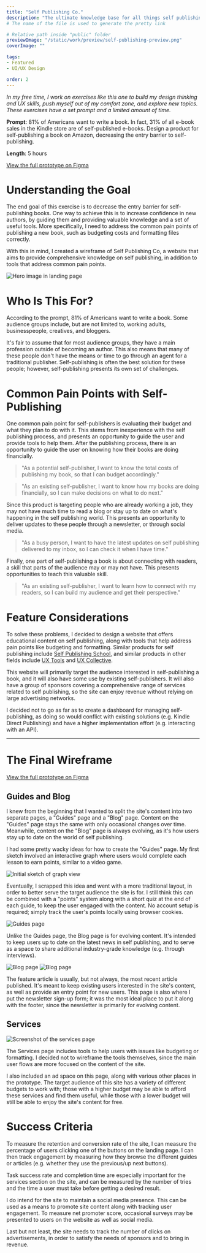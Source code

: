 ```yaml
---
title: "Self Publishing Co."
description: "The ultimate knowledge base for all things self publishing."
# The name of the file is used to generate the pretty link

# Relative path inside "public" folder
previewImage: "/static/work/preview/self-publishing-preview.png"
coverImage: ""

tags:
- Featured
- UI/UX Design

order: 2
---
```


*In my free time, I work on exercises like this one to build my design thinking and UX skills, push myself out of my comfort zone, and explore new topics. These exercises have a set prompt and a limited amount of time.*

**Prompt**: 81% of Americans want to write a book. In fact, 31% of all e-book sales in the Kindle store are of self-published e-books. Design a product for self-publishing a book on Amazon, decreasing the entry barrier to self-publishing.

**Length**: 5 hours

[View the full prototype on Figma](https://www.figma.com/proto/hXBdp2rYttv89aCxt665sf/Exercise%3A-Design-a-product-for-self-publishing-a-book-on-Amazon.?page-id=0%3A1&node-id=2%3A2&viewport=297%2C435%2C0.16&scaling=contain&starting-point-node-id=2%3A2)

# Understanding the Goal

The end goal of this exercise is to decrease the entry barrier for self-publishing books. One way to achieve this is to increase confidence in new authors, by guiding them and providing valuable knowledge and a set of useful tools. More specifically, I need to address the common pain points of publishing a new book, such as budgeting costs and formatting files correctly.

With this in mind, I created a wireframe of Self Publishing Co, a website that aims to provide comprehensive knowledge on self publishing, in addition to tools that address common pain points.

![Hero image in landing page](/static/work/self-publishing-co/landing-hero.png)

# Who Is This For?

According to the prompt, 81% of Americans want to write a book. Some audience groups include, but are not limited to, working adults, businesspeople, creatives, and bloggers.

It's fair to assume that for most audience groups, they have a main profession outside of becoming an author. This also means that many of these people don't have the means or time to go through an agent for a traditional publisher. Self-publishing is often the best solution for these people; however, self-publishing presents its own set of challenges.

# Common Pain Points with Self-Publishing

One common pain point for self-publishers is evaluating their budget and what they plan to do with it. This stems from inexperience with the self publishing process, and presents an opportunity to guide the user and provide tools to help them. After the publishing process, there is an opportunity to guide the user on knowing how their books are doing financially.

> "As a potential self-publisher, I want to know the total costs of publishing my book, so that I can budget accordingly."

> "As an existing self-publisher, I want to know how my books are doing financially, so I can make decisions on what to do next."

Since this product is targeting people who are already working a job, they may not have much time to read a blog or stay up to date on what's happening in the self publishing world. This presents an opportunity to deliver updates to these people through a newsletter, or through social media.

> "As a busy person, I want to have the latest updates on self publishing delivered to my inbox, so I can check it when I have time."

Finally, one part of self-publishing a book is about connecting with readers, a skill that parts of the audience may or may not have. This presents opportunities to teach this valuable skill.

> "As an existing self-publisher, I want to learn how to connect with my readers, so I can build my audience and get their perspective."

# Feature Considerations

To solve these problems, I decided to design a website that offers educational content on self publishing, along with tools that help address pain points like budgeting and formatting. Similar products for self publishing include [Self Publishing School](https://selfpublishing.com), and similar products in other fields include [UX Tools](https://uxtools.co/) and [UX Collective](https://uxdesign.cc/).

This website will primarily target the audience interested in self-publishing a book, and it will also have some use by existing self-publishers. It will also have a group of sponsors covering a comprehensive range of services related to self publishing, so the site can enjoy revenue without relying on large advertising networks.

I decided not to go as far as to create a dashboard for managing self-publishing, as doing so would conflict with existing solutions (e.g. Kindle Direct Publishing) and have a higher implementation effort (e.g. interacting with an API).

---
# The Final Wireframe

[View the full prototype on Figma](https://www.figma.com/proto/hXBdp2rYttv89aCxt665sf/Exercise%3A-Design-a-product-for-self-publishing-a-book-on-Amazon.?page-id=0%3A1&node-id=2%3A2&viewport=297%2C435%2C0.16&scaling=contain&starting-point-node-id=2%3A2)

## Guides and Blog

I knew from the beginning that I wanted to split the site's content into two separate pages, a "Guides" page and a "Blog" page. Content on the "Guides" page stays the same with only occasional changes over time. Meanwhile, content on the "Blog" page is always evolving, as it's how users stay up to date on the world of self publishing.

I had some pretty wacky ideas for how to create the "Guides" page. My first sketch involved an interactive graph where users would complete each lesson to earn points, similar to a video game.

![Initial sketch of graph view](/static/work/self-publishing-co/graph-sketch.jpeg)

Eventually, I scrapped this idea and went with a more traditional layout, in order to better serve the target audience the site is for. I still think this can be combined with a "points" system along with a short quiz at the end of each guide, to keep the user engaged with the content. No account setup is required; simply track the user's points locally using browser cookies.

![Guides page](/static/work/self-publishing-co/guides.png)

Unlike the Guides page, the Blog page is for evolving content. It's intended to keep users up to date on the latest news in self publishing, and to serve as a space to share additional industry-grade knowledge (e.g. through interviews). 

![Blog page](/static/work/self-publishing-co/blog-1.png)
![Blog page](/static/work/self-publishing-co/blog-2.png)

The feature article is usually, but not always, the most recent article published. It's meant to keep existing users interested in the site's content, as well as provide an entry point for new users. This page is also where I put the newsletter sign-up form; it was the most ideal place to put it along with the footer, since the newsletter is primarily for evolving content.

## Services

![Screenshot of the services page](/static/work/self-publishing-co/services.png)

The Services page includes tools to help users with issues like budgeting or formatting. I decided not to wireframe the tools themselves, since the main user flows are more focused on the content of the site.

I also included an ad space on this page, along with various other places in the prototype. The target audience of this site has a variety of different budgets to work with; those with a higher budget may be able to afford these services and find them useful, while those with a lower budget will still be able to enjoy the site's content for free.

# Success Criteria

To measure the retention and conversion rate of the site, I can measure the percentage of users clicking one of the buttons on the landing page. I can then track engagement by measuring how they browse the different guides or articles (e.g. whether they use the previous/up next buttons).

Task success rate and completion time are especially important for the services section on the site, and can be measured by the number of tries and the time a user must take before getting a desired result. 

I do intend for the site to maintain a social media presence. This can be used as a means to promote site content along with tracking user engagement. To measure net promoter score, occasional surveys may be presented to users on the website as well as social media.

Last but not least, the site needs to track the number of clicks on advertisements, in order to satisfy the needs of sponsors and to bring in revenue.